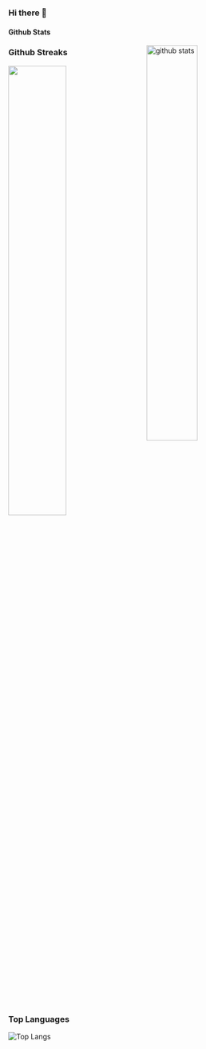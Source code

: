 ### Hi there 👋

<!--
**williammarinho93/williammarinho93** is a ✨ _special_ ✨ repository because its `README.md` (this file) appears on your GitHub profile.

Here are some ideas to get you started:

- 🔭 I’m currently working on ...
- 🌱 I’m currently learning ...
- 👯 I’m looking to collaborate on ...
- 🤔 I’m looking for help with ...
- 💬 Ask me about ...
- 📫 How to reach me: ...
- 😄 Pronouns: ...
- ⚡ Fun fact: ...
-->

#### Github Stats
<img src="https://github-readme-stats.vercel.app/api?username=williammarinho93&show_icons=true&theme=gotham" alt="github stats" width="45%" align="right"/>




### Github Streaks
<img src="https://github-readme-streak-stats.herokuapp.com/?user=williammarinho93&theme=dark" width="48%" >






### Top Languages
 ![Top Langs](https://github-readme-stats.vercel.app/api/top-langs/?username=williammarinho93&layout=compact)
